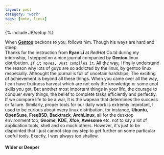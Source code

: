 ```yaml
---
layout: post
category: "work"
tags: [note, linux]
---
```

{% include JB/setup %}

When [**Gentoo**](http://www.gentoo.org) beckons to you, follows him. Though his ways are hard and steep.   
Thanks for the instruction from **Ryan Li** at *RedHat* Co.td during my internship, I stepped on a nice 
journal companied by **Gentoo** linux distribution. `If it moves, Just compiles it`. All the way, I finally understand the reason
why lots of guys are so addicted by the linux, by gentoo linux respecially. Althought the journal is full of uncetain hardships, The exciting 
of achievement is beyond all these things. When you came over all the way, I can have fruitness harvest which are not only the knowledge or 
some cool skills you got, But another most important things in your life,  the courage to conquer every things, the belief to complete tasks 
efficiently and perfectly. If we compare life to be a war, It is the wapean that determines the success or failure. Similarly, proper tools 
for our daily work is extremly improtant, I used to be curious about every linux distribution, for instance, **Ubuntu**, **OpenSuse**, 
**FreeBSD**, **Backtrack**, **ArchLinux**, all for the desktop environment too, **Gnome**, **KDE**, **Xfce**, **Awesome** etc. not to say a 
lot of application tools, shell and so much others. However, it's just to be dispointed that I just cannot stop my step to get further on some 
particular useful tools. Exactly, I was always too shallow.   
#### Wider or Deeper #### 
